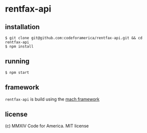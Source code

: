 rentfax-api
===========

## installation
```
$ git clone git@github.com:codeforamerica/rentfax-api.git && cd rentfax-api
$ npm install
```

## running
```
$ npm start
```

## framework
`rentfax-api` is build using the [mach framework](https://www.npmjs.org/package/mach)

## license
(c) MMXIV Code for America. MIT license
